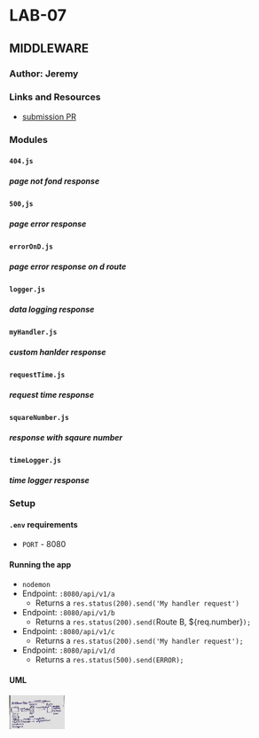 # LAB-07 

## MIDDLEWARE

### Author: Jeremy 

### Links and Resources
* [submission PR](https://github.com/jeremy-401-advanced-javascript/Lab07/pull/2)

### Modules
#### `404.js`
##### page not fond response
#### `500,js`
##### page error response
#### `errorOnD.js`
##### page error response on d route
#### `logger.js`
##### data logging response
#### `myHandler.js`
##### custom hanlder response
#### `requestTime.js`
##### request time response
#### `squareNumber.js`
##### response with sqaure number
#### `timeLogger.js`
##### time logger response


### Setup
#### `.env` requirements
* `PORT` - 8080


#### Running the app
* `nodemon`
* Endpoint: `:8080/api/v1/a`
  * Returns a `res.status(200).send('My handler request')`
* Endpoint: `:8080/api/v1/b`
  * Returns a `res.status(200).send(`Route B, ${req.number}`);`
* Endpoint: `:8080/api/v1/c`
  * Returns a `res.status(200).send('My handler request');`
* Endpoint: `:8080/api/v1/d`
  * Returns a `res.status(500).send(ERROR);`

#### UML
<img src="./assets/images/middlewareUml.jpeg" width="100">

